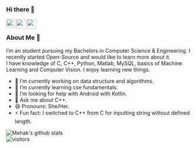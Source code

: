 <!--
### Hi there 👋
**mehak2323/mehak2323** is a ✨ _special_ ✨ repository because its `README.md` (this file) appears on your GitHub profile.

Here are some ideas to get you started:

- 🔭 I’m currently working on ...
- 🌱 I’m currently learning ...
- 👯 I’m looking to collaborate on ...
- 🤔 I’m looking for help with ...
- 💬 Ask me about ...
- 📫 How to reach me: ...
- 😄 Pronouns: ...
- ⚡ Fun fact: ...
-->

### Hi there 👋

<a href="https://www.linkedin.com/in/mehak-khatri/">
  <img align="left" width="24px" src="https://cdn.jsdelivr.net/npm/simple-icons@v3/icons/linkedin.svg" />
</a>
<a href="mailto:mehakkhatri10@gmail.com">
  <img align="left" width="26px" src="https://cdn.jsdelivr.net/npm/simple-icons@v3/icons/gmail.svg" />
</a>
<a href="https://twitter.com/mehak23">
  <img align="left" width="26px" src="https://cdn.jsdelivr.net/npm/simple-icons@v3/icons/twitter.svg" />
</a>

<br />

### About Me 🚀
I’m an student pursuing my Bachelors in Computer Science & Engineering. I recently started Open-Source and would like to learn more about it. </br>
I have knowledge of C, C++, Python, Matlab, MySQL, basics of Machine Learning and Computer Vision. I enjoy learning new things. </br>

- 🔭 I’m currently working on data structure and algorithms.
- 🌱 I’m currently learning cse fundamentals.
- 🤔 I’m looking for help with Android with Kotlin.
- 💬 Ask me about C++.
- 😄 Pronouns: She/Her.
- ⚡ Fun fact: I switched to C++ from C for inputting string without defined length.

![Mehak's github stats](https://github-readme-stats.vercel.app/api?username=mehak2323&show_icons=true&hide_border=true)
<br />
![visitors](https://visitor-badge.laobi.icu/badge?page_id=mehak2323.mehak2323)
<br />
